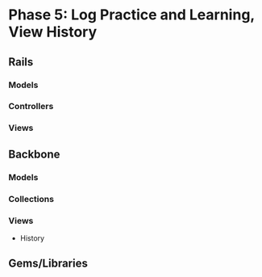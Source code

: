 # Phase 5: Log Practice and Learning, View History

## Rails
### Models

### Controllers

### Views

## Backbone
### Models

### Collections

### Views
* History

## Gems/Libraries
